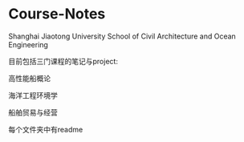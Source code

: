 # Course-Notes
Shanghai Jiaotong University School of Civil Architecture and Ocean Engineering

目前包括三门课程的笔记与project:

高性能船概论

海洋工程环境学

船舶贸易与经营

每个文件夹中有readme
